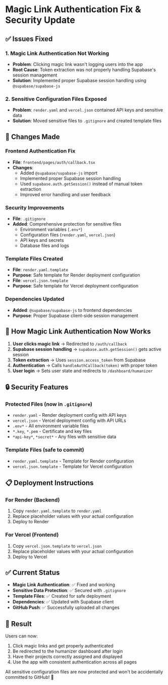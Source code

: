 # Magic Link Authentication Fix & Security Update

## ✅ **Issues Fixed**

### **1. Magic Link Authentication Not Working**
- **Problem**: Clicking magic link wasn't logging users into the app
- **Root Cause**: Token extraction was not properly handling Supabase's session management
- **Solution**: Implemented proper Supabase session handling using `@supabase/supabase-js`

### **2. Sensitive Configuration Files Exposed**
- **Problem**: `render.yaml` and `vercel.json` contained API keys and sensitive data
- **Solution**: Moved sensitive files to `.gitignore` and created template files

## 🔧 **Changes Made**

### **Frontend Authentication Fix**
- **File**: `frontend/pages/auth/callback.tsx`
- **Changes**:
  - Added `@supabase/supabase-js` import
  - Implemented proper Supabase session handling
  - Used `supabase.auth.getSession()` instead of manual token extraction
  - Improved error handling and user feedback

### **Security Improvements**
- **File**: `.gitignore`
- **Added**: Comprehensive protection for sensitive files
  - Environment variables (`.env*`)
  - Configuration files (`render.yaml`, `vercel.json`)
  - API keys and secrets
  - Database files and logs

### **Template Files Created**
- **File**: `render.yaml.template`
- **Purpose**: Safe template for Render deployment configuration
- **File**: `vercel.json.template`
- **Purpose**: Safe template for Vercel deployment configuration

### **Dependencies Updated**
- **Added**: `@supabase/supabase-js` to frontend dependencies
- **Purpose**: Proper Supabase client-side session management

## 🚀 **How Magic Link Authentication Now Works**

1. **User clicks magic link** → Redirected to `/auth/callback`
2. **Supabase session handling** → `supabase.auth.getSession()` gets active session
3. **Token extraction** → Uses `session.access_token` from Supabase
4. **Authentication** → Calls `handleAuthCallback(token)` with proper token
5. **User login** → Sets user state and redirects to `/dashboard/humanizer`

## 🔒 **Security Features**

### **Protected Files** (now in `.gitignore`)
- `render.yaml` - Render deployment config with API keys
- `vercel.json` - Vercel deployment config with API URLs
- `.env*` - All environment variable files
- `*.key`, `*.pem` - Certificate and key files
- `*api-key*`, `*secret*` - Any files with sensitive data

### **Template Files** (safe to commit)
- `render.yaml.template` - Template for Render configuration
- `vercel.json.template` - Template for Vercel configuration

## 📋 **Deployment Instructions**

### **For Render (Backend)**
1. Copy `render.yaml.template` to `render.yaml`
2. Replace placeholder values with your actual configuration
3. Deploy to Render

### **For Vercel (Frontend)**
1. Copy `vercel.json.template` to `vercel.json`
2. Replace placeholder values with your actual configuration
3. Deploy to Vercel

## ✅ **Current Status**

- **Magic Link Authentication**: ✅ Fixed and working
- **Sensitive Data Protection**: ✅ Secured with `.gitignore`
- **Template Files**: ✅ Created for safe deployment
- **Dependencies**: ✅ Updated with Supabase client
- **GitHub Push**: ✅ Successfully uploaded all changes

## 🎯 **Result**

Users can now:
1. Click magic links and get properly authenticated
2. Be redirected to the humanizer dashboard after login
3. Have their projects correctly assigned and displayed
4. Use the app with consistent authentication across all pages

All sensitive configuration files are now protected and won't be accidentally committed to GitHub! 🎉
